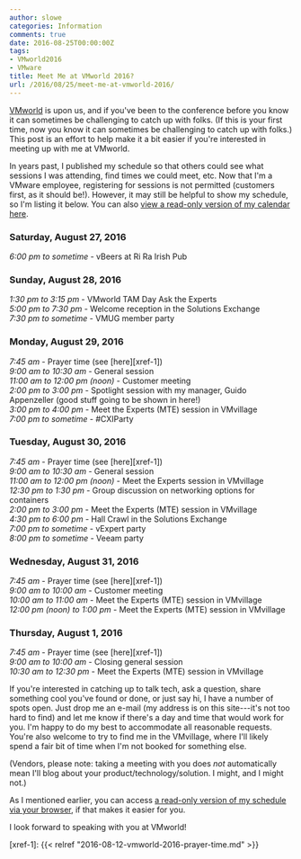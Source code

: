 ```yaml
---
author: slowe
categories: Information
comments: true
date: 2016-08-25T00:00:00Z
tags:
- VMworld2016
- VMware
title: Meet Me at VMworld 2016?
url: /2016/08/25/meet-me-at-vmworld-2016/
---
```


[VMworld][link-2] is upon us, and if you've been to the conference before you know it can sometimes be challenging to catch up with folks. (If this is your first time, now you know it can sometimes be challenging to catch up with folks.) This post is an effort to help make it a bit easier if you're interested in meeting up with me at VMworld.

In years past, I published my schedule so that others could see what sessions I was attending, find times we could meet, etc. Now that I'm a VMware employee, registering for sessions is not permitted (customers first, as it should be!). However, it may still be helpful to show my schedule, so I'm listing it below. You can also [view a read-only version of my calendar here][link-1].

### Saturday, August 27, 2016

_6:00 pm to sometime_ - vBeers at Ri Ra Irish Pub

### Sunday, August 28, 2016

_1:30 pm to 3:15 pm_ - VMworld TAM Day Ask the Experts  
_5:00 pm to 7:30 pm_ - Welcome reception in the Solutions Exchange  
_7:30 pm to sometime_ - VMUG member party

### Monday, August 29, 2016

_7:45 am_ - Prayer time (see [here][xref-1])  
_9:00 am to 10:30 am_ - General session  
_11:00 am to 12:00 pm (noon)_ - Customer meeting  
_2:00 pm to 3:00 pm_ - Spotlight session with my manager, Guido Appenzeller (good stuff going to be shown in here!)  
_3:00 pm to 4:00 pm_ - Meet the Experts (MTE) session in VMvillage  
_7:00 pm to sometime_ - #CXIParty

### Tuesday, August 30, 2016

_7:45 am_ - Prayer time (see [here][xref-1])  
_9:00 am to 10:30 am_ - General session  
_11:00 am to 12:00 pm (noon)_ - Meet the Experts session in VMvillage  
_12:30 pm to 1:30 pm_ - Group discussion on networking options for containers  
_2:00 pm to 3:00 pm_ - Meet the Experts (MTE) session in VMvillage  
_4:30 pm to 6:00 pm_ - Hall Crawl in the Solutions Exchange  
_7:00 pm to sometime_ - vExpert party  
_8:00 pm to sometime_ - Veeam party

### Wednesday, August 31, 2016

_7:45 am_ - Prayer time (see [here][xref-1])  
_9:00 am to 10:00 am_ - Customer meeting  
_10:00 am to 11:00 am_ - Meet the Experts (MTE) session in VMvillage  
_12:00 pm (noon) to 1:00 pm_ - Meet the Experts (MTE) session in VMvillage

### Thursday, August 1, 2016

_7:45 am_ - Prayer time (see [here][xref-1])  
_9:00 am to 10:00 am_ - Closing general session  
_10:30 am to 12:30 pm_ - Meet the Experts (MTE) session in VMvillage

If you're interested in catching up to talk tech, ask a question, share something cool you've found or done, or just say hi, I have a number of spots open. Just drop me an e-mail (my address is on this site---it's not too hard to find) and let me know if there's a day and time that would work for you. I'm happy to do my best to accommodate all reasonable requests. You're also welcome to try to find me in the VMvillage, where I'll likely spend a fair bit of time when I'm not booked for something else.

(Vendors, please note: taking a meeting with you does _not_ automatically mean I'll blog about your product/technology/solution. I might, and I might not.)

As I mentioned earlier, you can access [a read-only version of my schedule via your browser][link-1], if that makes it easier for you.

I look forward to speaking with you at VMworld!

[link-1]: https://fruux.com/calendars/public/a3298273721/2161D197-7A51-4703-B7FE-6066D871BB65/
[link-2]: http://www.vmworld.com/
[xref-1]: {{< relref "2016-08-12-vmworld-2016-prayer-time.md" >}}
